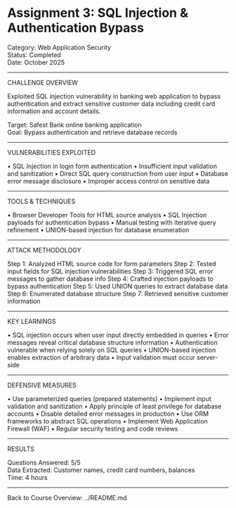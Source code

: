 # Assignment 3: SQL Injection & Authentication Bypass

Category: Web Application Security  
Status: Completed  
Date: October 2025

________________________________________________________________________________

CHALLENGE OVERVIEW

Exploited SQL injection vulnerability in banking web application to bypass authentication and extract sensitive customer data including credit card information and account details.

Target: Safest Bank online banking application  
Goal: Bypass authentication and retrieve database records

________________________________________________________________________________

VULNERABILITIES EXPLOITED

• SQL Injection in login form authentication
• Insufficient input validation and sanitization
• Direct SQL query construction from user input
• Database error message disclosure
• Improper access control on sensitive data

________________________________________________________________________________

TOOLS & TECHNIQUES

• Browser Developer Tools for HTML source analysis
• SQL Injection payloads for authentication bypass
• Manual testing with iterative query refinement
• UNION-based injection for database enumeration

________________________________________________________________________________

ATTACK METHODOLOGY

Step 1: Analyzed HTML source code for form parameters
Step 2: Tested input fields for SQL injection vulnerabilities
Step 3: Triggered SQL error messages to gather database info
Step 4: Crafted injection payloads to bypass authentication
Step 5: Used UNION queries to extract database data
Step 6: Enumerated database structure
Step 7: Retrieved sensitive customer information

________________________________________________________________________________

KEY LEARNINGS

• SQL injection occurs when user input directly embedded in queries
• Error messages reveal critical database structure information
• Authentication vulnerable when relying solely on SQL queries
• UNION-based injection enables extraction of arbitrary data
• Input validation must occur server-side

________________________________________________________________________________

DEFENSIVE MEASURES

• Use parameterized queries (prepared statements)
• Implement input validation and sanitization
• Apply principle of least privilege for database accounts
• Disable detailed error messages in production
• Use ORM frameworks to abstract SQL operations
• Implement Web Application Firewall (WAF)
• Regular security testing and code reviews

________________________________________________________________________________

RESULTS

Questions Answered: 5/5  
Data Extracted: Customer names, credit card numbers, balances  
Time: 4 hours

________________________________________________________________________________

Back to Course Overview: ../README.md